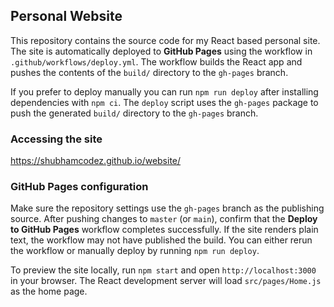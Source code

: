 ## Personal Website

This repository contains the source code for my React based personal site.
The site is automatically deployed to **GitHub Pages** using the workflow in
`.github/workflows/deploy.yml`. The workflow builds the React app and pushes the
contents of the `build/` directory to the `gh-pages` branch.

If you prefer to deploy manually you can run `npm run deploy` after installing
dependencies with `npm ci`. The `deploy` script uses the `gh-pages` package to
push the generated `build/` directory to the `gh-pages` branch.

### Accessing the site

<https://shubhamcodez.github.io/website/>

### GitHub Pages configuration

Make sure the repository settings use the `gh-pages` branch as the publishing
source. After pushing changes to `master` (or `main`), confirm that the
**Deploy to GitHub Pages** workflow completes successfully. If the site renders
plain text, the workflow may not have published the build. You can either rerun
the workflow or manually deploy by running `npm run deploy`.

To preview the site locally, run `npm start` and open `http://localhost:3000` in
your browser. The React development server will load `src/pages/Home.js` as the
home page.

